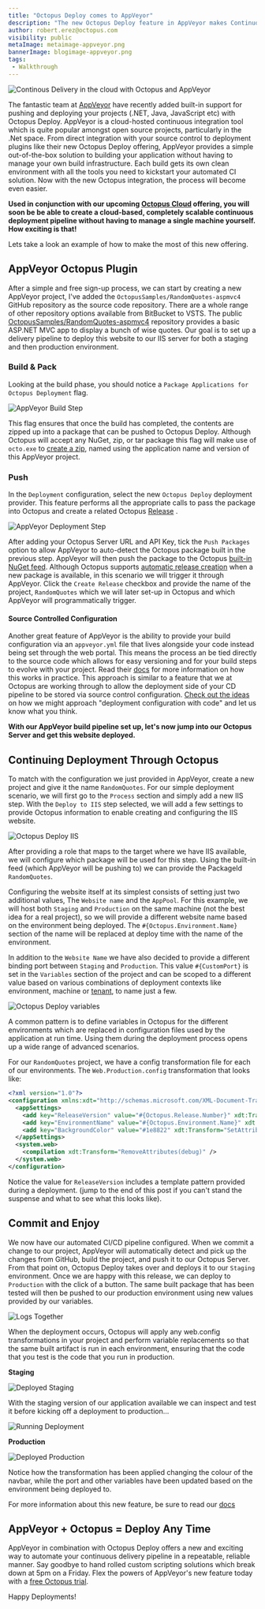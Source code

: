```yaml
---
title: "Octopus Deploy comes to AppVeyor"
description: "The new Octopus Deploy feature in AppVeyor makes Continuous Deployments in the cloud even easier"
author: robert.erez@octopus.com
visibility: public
metaImage: metaimage-appveyor.png
bannerImage: blogimage-appveyor.png
tags:
 - Walkthrough
---
```


![Continous Delivery in the cloud with Octopus and AppVeyor](blogimage-appveyor.png)

The fantastic team at [AppVeyor](https://www.appveyor.com/) have recently added built-in support for pushing and deploying your projects (.NET, Java, JavaScript etc) with Octopus Deploy. AppVeyor is a cloud-hosted continuous integration tool which is quite popular amongst open source projects, particularly in the .Net space. From direct integration with your source control to deployment plugins like their new Octopus Deploy offering, AppVeyor provides a simple out-of-the-box solution to building your application without having to manage your own build infrastructure. Each build gets its own clean environment with all the tools you need to kickstart your automated CI solution. Now with the new Octopus integration, the process will become even easier.

**Used in conjunction with our upcoming [Octopus Cloud](https://octopus.com/cloud) offering, you will soon be be able to create a cloud-based, completely scalable continuous deployment pipeline without having to manage a single machine yourself. How exciting is that!**

Lets take a look an example of how to make the most of this new offering.

## AppVeyor Octopus Plugin
After a simple and free sign-up process, we can start by creating a new AppVeyor project, I've added the `OctopusSamples/RandomQuotes-aspmvc4` GitHub repository as the source code repository. There are a whole range of other repository options available from BitBucket to VSTS. The public [OctopusSamples/RandomQuotes-aspmvc4](https://github.com/OctopusSamples/RandomQuotes-aspmvc4) repository provides a basic ASP.NET MVC app to display a bunch of wise quotes. Our goal is to set up a delivery pipeline to deploy this website to our IIS server for both a staging and then production environment.

### Build & Pack
Looking at the build phase, you should notice a `Package Applications for Octopus Deployment` flag.

![AppVeyor Build Step](appveyor_build_step.png "width=800")

This flag ensures that once the build has completed, the contents are zipped up into a package that can be pushed to Octopus Deploy. Although Octopus will accept any NuGet, zip, or tar package this flag will make use of `octo.exe` to [create a zip](https://octopus.com/docs/packaging-applications/creating-packages/creating-zip-packages), named using the application name and version of this AppVeyor project.

### Push
In the `Deployment` configuration, select the new `Octopus Deploy` deployment provider. This feature performs all the appropriate calls to pass the package into Octopus and create a related Octopus [Release](https://octopus.com/docs/deployment-process/releases) .

![AppVeyor Deployment Step](appveyor_build_deployment.png "width=800")

After adding your Octopus Server URL and API Key, tick the `Push Packages` option to allow AppVeyor to auto-detect the Octopus package built in the previous step. AppVeyor will then push the package to the Octopus [built-in NuGet feed](https://octopus.com/docs/packaging-applications/package-repositories/pushing-packages-to-the-built-in-repository). Although Octopus supports [automatic release creation](https://octopus.com/docs/deployment-process/releases/automatic-release-creation) when a new package is available, in this scenario we will trigger it through AppVeyor. Click the `Create Release` checkbox and provide the name of the project, `RandomQuotes` which we will later set-up in Octopus and which AppVeyor will programmatically trigger.


#### Source Controlled Configuration
Another great feature of AppVeyor is the ability to provide your build configuration via an `appveyor.yml` file that lives alongside your code instead being set through the web portal. This means the process an be tied directly to the source code which allows for easy versioning and for your build steps to evolve with your project. Read their [docs](https://www.appveyor.com/docs/build-configuration/#appveyoryml-and-ui-coexistence) for more information on how this works in practice. This approach is similar to a feature that we at Octopus are working through to allow the deployment side of your CD pipeline to be stored via source control configuration. [Check out the ideas](https://github.com/OctopusDeploy/Specs/blob/master/ProcessAsCode/index.md) on how we might approach "deployment configuration with code" and let us know what you think.

**With our AppVeyor build pipeline set up, let's now jump into our Octopus Server and get this website deployed.**

## Continuing Deployment Through Octopus

To match with the configuration we just provided in AppVeyor, create a new project and give it the name `RandomQuotes`. For our simple deployment scenario, we will first go to the `Process` section and simply add a new IIS step.
With the `Deploy to IIS` step selected, we will add a few settings to provide Octopus information to enable creating and configuring the IIS website.

![Octopus Deploy IIS](octopus_iis_step.png "width=800")

After providing a role that maps to the target where we have IIS available, we will configure which package will be used for this step. Using the built-in feed (which AppVeyor will be pushing to) we can provide the PackageId `RandomQuotes`.

Configuring the website itself at its simplest consists of setting just two additional values, The `Website name` and the `AppPool`. For this example, we will host both `Staging` and `Production` on the same machine (not the best idea for a real project), so we will provide a different website name based on the environment being deployed. The `#{Octopus.Environment.Name}` section of the name will be replaced at deploy time with the name of the environment.

 In addition to the `Website Name` we have also decided to provide a different binding port between  `Staging` and `Production`. This value `#{CustomPort}` is set in the `Variables` section of the project and can be scoped to a different value based on various combinations of deployment contexts like environment, machine or [tenant](https://octopus.com/docs/deployment-patterns/multi-tenant-deployments), to name just a few.

![Octopus Deploy variables](octopus_variables.png "width=800")

A common pattern is to define variables in Octopus for the different environments which are replaced in configuration files used by the application at run time. Using them during the deployment process opens up a wide range of advanced scenarios.

For our `RandomQuotes` project, we have a config transformation file for each of our environments. The `Web.Production.config` transformation that looks like:
```xml
<?xml version="1.0"?>
<configuration xmlns:xdt="http://schemas.microsoft.com/XML-Document-Transform">
  <appSettings>
    <add key="ReleaseVersion" value="#{Octopus.Release.Number}" xdt:Transform="SetAttributes" xdt:Locator="Match(key)"/>
    <add key="EnvironmentName" value="#{Octopus.Environment.Name}" xdt:Transform="SetAttributes" xdt:Locator="Match(key)"/>
    <add key="BackgroundColor" value="#1e8822" xdt:Transform="SetAttributes" xdt:Locator="Match(key)"/>
  </appSettings>
  <system.web>
    <compilation xdt:Transform="RemoveAttributes(debug)" />
  </system.web>
</configuration>
```

Notice the value for `ReleaseVersion` includes a template pattern provided during a deployment. (jump to the end of this post if you can't stand the suspense and what to see what this looks like).

## Commit and Enjoy

We now have our automated CI/CD pipeline configured. When we commit a change to our project, AppVeyor will automatically detect and pick up the changes from GitHub, build the project, and push it to our Octopus Server. From that point on, Octopus Deploy takes over and deploys it to our `Staging` environment. Once we are happy with this release, we can deploy to `Production` with the click of a button. The same built package that has been tested will then be pushed to our production environment using new values provided by our variables.

![Logs Together](logs_together.png "width=800")

When the deployment occurs, Octopus will apply any web.config transformations in your project and perform variable replacements so that the same built artifact is run in each environment, ensuring that the code that you test is the code that you run in production.

**Staging**

![Deployed Staging](app_staging.png "width=800")

With the staging version of our application available we can inspect and test it before kicking off a deployment to production...

![Running Deployment](octopus_deploying.png "width=800")

**Production**

![Deployed Production](app_production.png "width=800")

Notice how the transformation has been applied changing the colour of the navbar, while the port and other variables have been updated based on the environment being deployed to.

For more information about this new feature, be sure to read our [docs](https://octopus.com/docs/api-and-integration/app-veyor)

## AppVeyor + Octopus = Deploy Any Time

AppVeyor in combination with Octopus Deploy offers a new and exciting way to automate your continuous delivery pipeline in a repeatable, reliable manner. Say goodbye to hand rolled custom scripting solutions which break down at 5pm on a Friday. Flex the powers of AppVeyor's new feature today with a [free Octopus trial](https://octopus.com/licenses/trial).

Happy Deployments!
